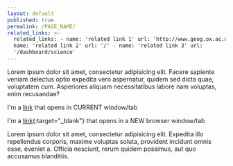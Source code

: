 ```yaml
---
layout: default
published: true
permalink: /PAGE_NAME/
related_links: >-
  related_links: - name: 'related link 1' url: 'http://www.geog.ox.ac.uk' -
  name: 'related link 2' url: '/' - name: 'related link 3' url:
  '/dashboard/science'
---
```


Lorem ipsum dolor sit amet, consectetur adipisicing elit. Facere sapiente veniam delectus optio expedita vero aspernatur, quidem sed dicta quae, voluptatem cum. Asperiores aliquam necessitatibus labore nam voluptas, enim recusandae?

I'm a [link](http://www.google.com) that opens in CURRENT window/tab

I'm a [link](http://www.google.com){:target="_blank"} that opens in a NEW browser window/tab

Lorem ipsum dolor sit amet, consectetur adipisicing elit. Expedita illo repellendus corporis, maxime voluptas soluta, provident incidunt omnis esse, eveniet a. Officia nesciunt, rerum quidem possimus, aut quo accusamus blanditiis.
